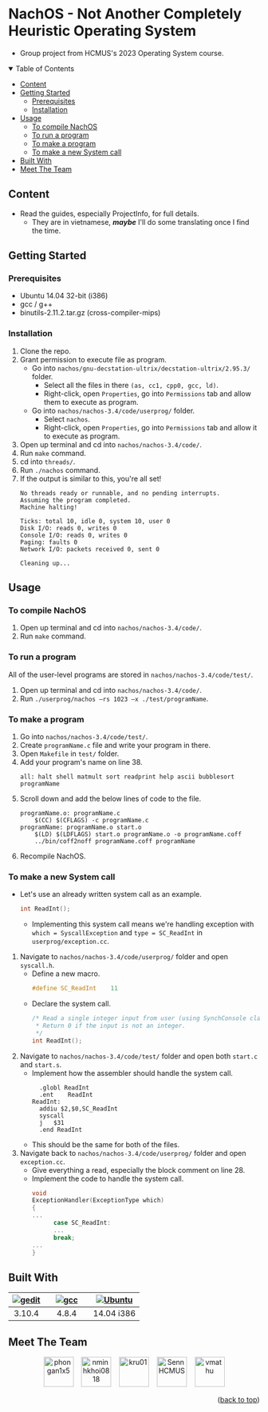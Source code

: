 <a name="readme-top"></a>

# NachOS - Not Another Completely Heuristic Operating System

- Group project from HCMUS's 2023 Operating System course.

<details open>
  <summary>Table of Contents</summary>
  <ul>
    <li><a href="#content">Content</a></li>
    <li>
      <a href="#getting-started">Getting Started</a>
      <ul>
        <li><a href="#prerequisites">Prerequisites</a></li>
        <li><a href="#installation">Installation</a></li>
      </ul>
    </li>
    <li>
      <a href="#usage">Usage</a>
      <ul>
        <li><a href="#to-compile-nachos">To compile NachOS</a></li>
        <li><a href="#to-run-a-program">To run a program</a></li>
	<li><a href="#to-make-a-program">To make a program</a></li>
	<li><a href="#to-make-a-new-system-call">To make a new System call</a></li>
      </ul>
    </li>
    <li><a href="#built-with">Built With</a></li>
    <li><a href="#meet-the-team">Meet The Team</a></li>
  </ul>
</details>

## Content

- Read the guides, especially ProjectInfo, for full details.
   - They are in vietnamese, ***maybe*** I'll do some translating once I find the time.

## Getting Started

### Prerequisites

* Ubuntu 14.04 32-bit (i386)
* gcc / g++
* binutils-2.11.2.tar.gz (cross-compiler-mips)

### Installation

1. Clone the repo.
1. Grant permission to execute file as program.
   * Go into `nachos/gnu-decstation-ultrix/decstation-ultrix/2.95.3/` folder.
     * Select all the files in there `(as, cc1, cpp0, gcc, ld)`.
     * Right-click, open `Properties`, go into `Permissions` tab and allow them to execute as program.
   * Go into `nachos/nachos-3.4/code/userprog/` folder.
     * Select `nachos`.
     * Right-click, open `Properties`, go into `Permissions` tab and allow it to execute as program.
1. Open up terminal and cd into `nachos/nachos-3.4/code/`.
1. Run `make` command.
1. cd into `threads/`.
1. Run `./nachos` command.
1. If the output is similar to this, you're all set!
   ```text
   No threads ready or runnable, and no pending interrupts.
   Assuming the program completed.
   Machine halting!
   
   Ticks: total 10, idle 0, system 10, user 0
   Disk I/O: reads 0, writes 0
   Console I/O: reads 0, writes 0
   Paging: faults 0
   Network I/O: packets received 0, sent 0
   
   Cleaning up...
   ```

## Usage

### To compile NachOS

1. Open up terminal and cd into `nachos/nachos-3.4/code/`.
1. Run `make` command.

### To run a program

All of the user-level programs are stored in `nachos/nachos-3.4/code/test/`.

1. Open up terminal and cd into `nachos/nachos-3.4/code/`.
1. Run `./userprog/nachos –rs 1023 –x ./test/programName`.

### To make a program

1. Go into `nachos/nachos-3.4/code/test/`.
1. Create `programName.c` file and write your program in there.
1. Open `Makefile` in `test/` folder.
1. Add your program's name on line 38.
   ```make
   all: halt shell matmult sort readprint help ascii bubblesort programName
   ```
1. Scroll down and add the below lines of code to the file.
   ```make
   programName.o: programName.c
	   $(CC) $(CFLAGS) -c programName.c
   programName: programName.o start.o
	   $(LD) $(LDFLAGS) start.o programName.o -o programName.coff
	   ../bin/coff2noff programName.coff programName
   ```
1. Recompile NachOS.

### To make a new System call

- Let's use an already written system call as an example.
   ```c
   int ReadInt();
   ```
   - Implementing this system call means we're handling exception with `which = SyscallException` and `type = SC_ReadInt` in `userprog/exception.cc`.

1. Navigate to `nachos/nachos-3.4/code/userprog/` folder and open `syscall.h`.
   - Define a new macro.
      ```c
      #define SC_ReadInt	11
      ```
   - Declare the system call.
      ```c
      /* Read a single integer input from user (using SynchConsole class) and return it.
       * Return 0 if the input is not an integer.
       */
      int ReadInt();
      ```
1. Navigate to `nachos/nachos-3.4/code/test/` folder and open both `start.c` and `start.s`.
   - Implement how the assembler should handle the system call.
      ```gas
        .globl ReadInt
        .ent	ReadInt
      ReadInt:
        addiu $2,$0,SC_ReadInt
        syscall
        j	$31
        .end ReadInt
      ```
   - This should be the same for both of the files.
1. Navigate back to `nachos/nachos-3.4/code/userprog/` folder and open `exception.cc`.
   - Give everything a read, especially the block comment on line 28.
   - Implement the code to handle the system call.
      ```c
      void
      ExceptionHandler(ExceptionType which)
      {
      ...
            case SC_ReadInt:
            ...
            break;
      ...
      }
      ```

## Built With

[gediticon]: https://upload.wikimedia.org/wikipedia/commons/thumb/c/ca/Gedit-logo-clean.svg/90px-Gedit-logo-clean.svg.png?20220324134749
[gediturl]: https://github.com/GNOME/gedit

[gccicon]: https://cdn.jsdelivr.net/gh/devicons/devicon/icons/gcc/gcc-original.svg
[gccurl]: https://ftp.gnu.org/gnu/gcc/gcc-4.8.4/

[ubuntuicon]: https://cdn.jsdelivr.net/gh/devicons/devicon/icons/ubuntu/ubuntu-plain.svg
[ubuntuurl]: https://releases.ubuntu.com/14.04/

| [![gedit][gediticon]][gediturl] | [![gcc][gccicon]][gccurl] | [![Ubuntu][ubuntuicon]][ubuntuurl] |
| :-: | :-: | :-: |
| 3.10.4 | &nbsp;&nbsp;&nbsp; 4.8.4 &nbsp;&nbsp;&nbsp; | 14.04 i386 |

## Meet The Team

<div align="center">
  <a href="https://github.com/phongan1x5"><img alt="phongan1x5" src="https://github.com/phongan1x5.png" width="60px" height="auto"></a>&nbsp;&nbsp;&nbsp;
  <a href="https://github.com/nminhkhoi0818"><img alt="nminhkhoi0818" src="https://github.com/nminhkhoi0818.png" width="60px" height="auto"></a>&nbsp;&nbsp;&nbsp;
  <a href="https://github.com/kru01"><img alt="kru01" src="https://github.com/kru01.png" width="60px" height="auto"></a>&nbsp;&nbsp;&nbsp;
  <a href="https://github.com/SennHCMUS"><img alt="SennHCMUS" src="https://github.com/SennHCMUS.png" width="60px" height="auto"></a>&nbsp;&nbsp;&nbsp;
  <a href="https://github.com/vmathu"><img alt="vmathu" src="https://github.com/vmathu.png" width="60px" height="auto"></a>
</div>

<p align="right">(<a href="#readme-top">back to top</a>)</p>
